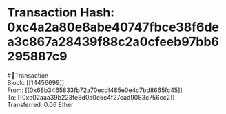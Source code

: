 
Transaction Hash: 0xc4a2a80e8abe40747fbce38f6dea3c867a28439f88c2a0cfeeb97bb6295887c9
====================================================================================
  
#💸Transaction  
Block: [[14456699]]  
From: [[0x68b3465833fb72a70ecdf485e0e4c7bd8665fc45]]  
To: [[0xc02aaa39b223fe8d0a0e5c4f27ead9083c756cc2]]  
Transferred: 0.06 Ether
